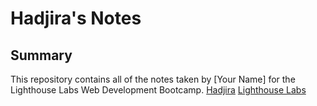 # Hadjira's Notes
## Summary 

This repository contains all of the notes taken by [Your Name] for the Lighthouse Labs Web Development Bootcamp.
[Hadjira](https://github.com/NHadjiraIA)
[Lighthouse Labs](https://www.lighthouselabs.ca/)